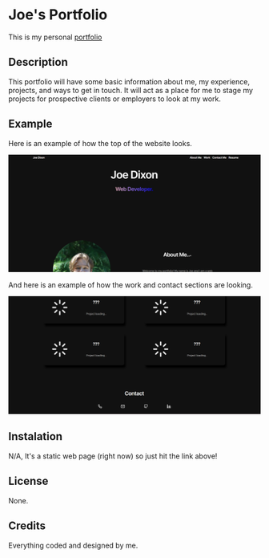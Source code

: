 # Joe's Portfolio

This is my personal [portfolio](https://joerdixon.github.io/my-portfolio/)

## Description

This portfolio will have some basic information about me, my experience, projects, and ways to get in touch. It will act as a place for me to stage my projects for prospective clients or employers to look at my work.

## Example

Here is an example of how the top of the website looks.

![Portion of the Hero/AboutMe sections.](./assets/images/portscreenshot1.png)

And here is an example of how the work and contact sections are looking.

![Portion of the Work/Contact sections.](./assets/images/portscreenshot2.png)

## Instalation

N/A, It's a static web page (right now) so just hit the link above!

## License

None.

## Credits

Everything coded and designed by me.